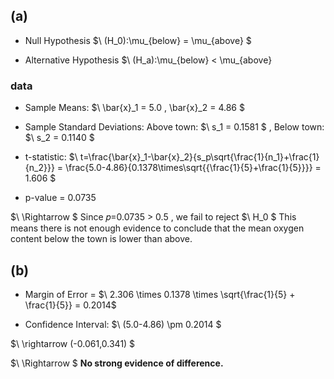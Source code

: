 ## (a)

- Null Hypothesis
$\ (H_0):\mu_{below} = \mu_{above} \$

- Alternative Hypothesis
$\ (H_a):\mu_{below} < \mu_{above}

### data

- Sample Means:
$\ \bar{x}_1 = 5.0 , \bar{x}_2 = 4.86 \$

- Sample Standard Deviations:
Above town:
$\ s_1 = 0.1581 \$
, Below town:
$\ s_2 = 0.1140 \$

- t-statistic:
$\ t=\frac{\bar{x}_1-\bar{x}_2}{s_p\sqrt{\frac{1}{n_1}+\frac{1}{n_2}}} = \frac{5.0-4.86}{0.1378\times\\sqrt{{\frac{1}{5}+\frac{1}{5}}}} = 1.606 \$

- p-value = 0.0735

$\ \Rightarrow \$
Since 𝑝=0.0735 > 0.5 , we fail to reject 
$\ H_0 \$
This means there is not enough evidence to conclude that the mean oxygen content below the town is lower than above.

## (b)

- Margin of Error =
$\ 2.306 \times 0.1378 \times \sqrt{\frac{1}{5} + \frac{1}{5}} = 0.2014\$

- Confidence Interval:
$\ (5.0-4.86) \pm 0.2014 \$

$\ \rightarrow (-0.061,0.341) \$

$\ \Rightarrow \$
**No strong evidence of difference.**


